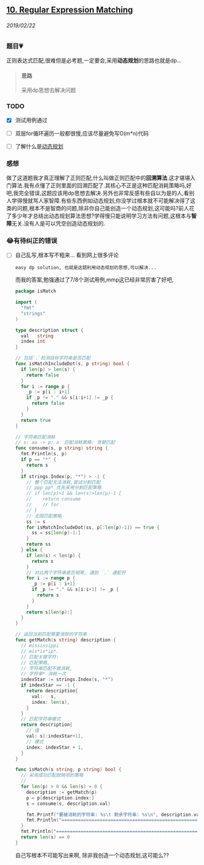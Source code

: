 ## [10. Regular Expression Matching](https://leetcode.com/problems/regular-expression-matching/)

###### 2019/02/22

### 题目💗
正则表达式匹配,很难但是必考题,一定要会,采用**动态规划**的思路也就是dp...


> #### 思路
> 采用dp思想去解决问题


### TODO
- [x] 测试用例通过
- [ ] 双层for循环遍历一般都很慢,应该尽量避免写O(m*n)代码
- [ ] 了解什么是[动态规划](../dynamic-programing/README.md)


### 感想
做了这道题我才真正理解了正则匹配,什么叫做正则匹配中的**回溯算法**.这才堪堪入门算法.我有点懂了正则里面的回溯匹配了.其核心不正是这种匹配消耗策略吗,好吧,我完全错误,这题应该用dp思想去解决.另外也非常反感有些自以为是的人,看别人学得慢就骂人家智障.有些东西例如动态规划,你没学过根本就不可能解决得了这类的问题,根本不是智商的问题,除非你自己能创造一个动态规划,这可能吗?前人花了多少年才总结出动态规划算法思想?学得慢只能说明学习方法有问题,这根本与**智障**无关.没有人是可以凭空创造动态规划的.


### 😂有待纠正的错误
- [ ] 自己乱写,根本写不粗来...
  看到网上很多评论 
  ```
  easy dp solution, 也就是这题利用动态规划的思想,可以解决...
  ```
  而我的答案,勉强通过了7/8个测试用例,mmp这已经非常厉害了好吧,
  ```go
  package isMatch

  import (
    "fmt"
    "strings"
  )

  type description struct {
    val   string
    index int
  }

  // 包括`.`检测目标字符串是否匹配
  func isMatchIncludeDot(s, p string) bool {
    if len(p) > len(s) {
      return false
    }
    for i := range p {
      _p := p[i : i+1]
      if _p != "." && s[i:i+1] != _p {
        return false
      }
    }
    return true
  }

  // 字符串匹配消耗
  // s: aa -> p: a  匹配消耗策略: 贪婪匹配
  func consume(s, p string) string {
    fmt.Println(s, p)
    if p == "*" {
      return s
    }
    if strings.Index(p, "*") > -1 {
      // 整个匹配无法消耗,尝试分割匹配
      // ppp pp* 优先采用分割匹配策略
      // if len(p)>1 && len(s)>len(p)-1 {
      // 	return consume
      // 	// for
      // }
      // 无限匹配策略
      ss := s
      for isMatchIncludeDot(ss, p[:len(p)-1]) == true {
        ss = ss[len(p)-1:]
      }
      return ss
    } else {
      if len(s) < len(p) {
        return s
      }
      // 对比两个字符串是否相等, 遇到 `.` 通配符
      for i := range p {
        _p := p[i : i+1]
        if _p != "." && s[i:i+1] != _p {
          return s
        }
      }
      return s[len(p):]
    }
  }

  // 返回当前匹配需要消除的字符串
  func getMatch(s string) description {
    // mississippi
    // mis*is*ip*.
    // 匹配关键字符:
    // 匹配策略,
    // 字符串匹配不做消耗,
    // 字符串* 消耗一次
    indexStar := strings.Index(s, "*")
    if indexStar == -1 {
      return description{
        val:   s,
        index: len(s),
      }
    }
    // 匹配字符串模式
    return description{
      // 值
      val: s[:indexStar+1],
      // 模式
      index: indexStar + 1,
    }
  }

  func isMatch(s string, p string) bool {
    // 采用成功匹配就销项的策略
    //
    for len(p) > 0 && len(s) > 0 {
      description := getMatch(p)
      p = p[description.index:]
      s = consume(s, description.val)

      fmt.Printf("要被消耗的字符串: %s\t 剩余字符串: %s\n", description.val, p)
      fmt.Println("===========================================================", s)
    }
    fmt.Println("===========================================================")
    return len(s) == 0
  }
  ```
  自己写根本不可能写出来啊, 除非我创造一个动态规划,这可能么??



